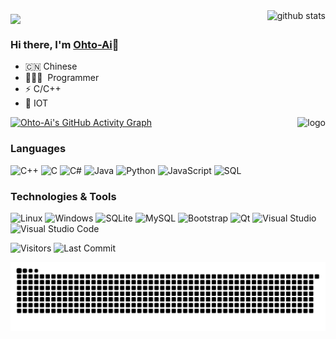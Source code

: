 <img align="middle" src="https://readme-typing-svg.herokuapp.com?font=Segoe+Script&center=true&lines=Write+Everywhere%2C+Read+Nowhere."/>

<img align="right" src="https://github-readme-stats.vercel.app/api?username=Ohto-Ai&show_icons=true&theme=highcontrast&count_private=true&include_all_commits=true" alt="github stats" />


### Hi there, I'm [Ohto-Ai](https://ohtoai.top)👋

- 🇨🇳 Chinese
- 🧑🏻‍💻 &nbsp;Programmer
- ⚡ C/C++
- 💼 IOT

<img align="right" src="https://github-profile-trophy.vercel.app/?username=Ohto-Ai&theme=juicyfresh&column=8&margin-w=5" alt="logo" />

[![Ohto-Ai's GitHub Activity Graph](https://activity-graph.herokuapp.com/graph?username=Ohto-Ai&theme=xcode)](https://github.com/Ohto-Ai)

### Languages

![C++](https://img.shields.io/badge/-C++-000?&logo=C%2b%2b&logoColor=00599C)
![C](https://img.shields.io/badge/-C-000?&logo=C)
![C#](https://img.shields.io/badge/-C%23-000?&logo=CSharp&logoColor=239120)
![Java](https://img.shields.io/badge/-Java-000?&logo=Java&logoColor=007396)
![Python](https://img.shields.io/badge/-Python-000?&logo=Python)
![JavaScript](https://img.shields.io/badge/-JavaScript-000?&logo=JavaScript)
![SQL](https://img.shields.io/badge/-SQL-000?&logo=MySQL)


### Technologies & Tools

![Linux](https://img.shields.io/badge/-Linux-000?&logo=Linux)
![Windows](https://img.shields.io/badge/-Windows-000?&logo=Windows&logoColor=0078D6)
![SQLite](https://img.shields.io/badge/-SQLite-000?&logo=SQLite&logoColor=003B57)
![MySQL](https://img.shields.io/badge/-MySQL-000?&logo=MySQL&logoColor=4479A1)
![Bootstrap](https://img.shields.io/badge/-Bootstrap-000?&logo=Bootstrap)
![Qt](https://img.shields.io/badge/-Qt-000?&logo=Qt)
![Visual Studio](https://img.shields.io/badge/-Visual_Studio-000?&logo=VisualStudio&logoColor=5C2D91)
![Visual Studio Code](https://img.shields.io/badge/-Visual_Studio_Code-000?&logo=VisualStudioCode&logoColor=007ACC)

<img alt="Visitors" src="https://komarev.com/ghpvc/?username=Ohto-Ai&style=flat&labelColor=black&logo=github&label=PROFILE+VIEWS&color=29bf12">
<img alt="Last Commit" src="https://img.shields.io/github/last-commit/Ohto-Ai/Ohto-Ai?logo=markdown&label=LAST+UPDATE&color=29bf12&style=flat">

![snake](./assets/github-contribution-grid-snake.svg)


